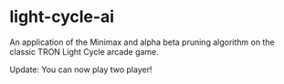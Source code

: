 # light-cycle-ai
An application of the Minimax and alpha beta pruning algorithm on the classic TRON Light Cycle arcade game.

Update: You can now play two player!
